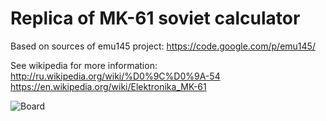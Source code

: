 # Replica of MK-61 soviet calculator

Based on sources of emu145 project: https://code.google.com/p/emu145/

See wikipedia for more information:
    http://ru.wikipedia.org/wiki/%D0%9C%D0%9A-54
    https://en.wikipedia.org/wiki/Elektronika_MK-61

![Board](https://raw.githubusercontent.com/sergev/mk-61/master/board/replica61-soldered-small.jpg)
